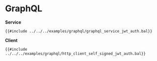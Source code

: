 # GraphQL

**Service**

```ballerina
{{#include ../../../examples/graphql/graphql_service_jwt_auth.bal}}
```

**Client**

```ballerina
{{#include ../../../examples/graphql/http_client_self_signed_jwt_auth.bal}}
```
